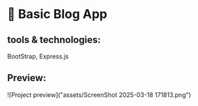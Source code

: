 
# 📌 Basic Blog App  

## tools & technologies: 
BootStrap, 
Express.js

## Preview:
![Project preview]("assets/ScreenShot 2025-03-18 171813.png")



